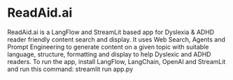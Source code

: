 # ReadAid.ai
ReadAid.ai is a LangFlow and StreamLit based app for Dyslexia &amp; ADHD reader friendly content search and display.  It uses Web Search, Agents and Prompt Engineering to generate content on a given topic with suitable language, structure, formatting and display to help Dyslexic and ADHD readers.
To run the app, install LangFlow, LangChain, OpenAI and StreamLit and run this command:
streamlit run app.py 